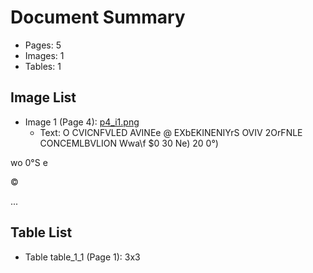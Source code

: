 # Document Summary

- Pages: 5
- Images: 1
- Tables: 1

## Image List

- Image 1 (Page 4): [p4_i1.png](pdf_images/p4_i1.png)
  - Text: O CVICNFVLED AVINEe
@ EXbEKINENIYrS OVIV
2OrFNLE CONCEMLBVLION Wwa\f
$0 30 Ne) 20
0°)

wo 0°S e

©

...

## Table List

- Table table_1_1 (Page 1): 3x3
